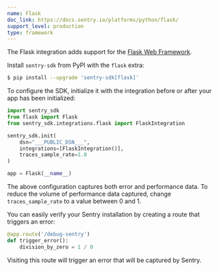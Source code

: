 ```yaml
---
name: Flask
doc_link: https://docs.sentry.io/platforms/python/flask/
support_level: production
type: framework
---
```


The Flask integration adds support for the [Flask Web
Framework](http://flask.pocoo.org/).

Install `sentry-sdk` from PyPI with the `flask` extra:

```bash
$ pip install --upgrade 'sentry-sdk[flask]'
```

To configure the SDK, initialize it with the integration before or after your app has been initialized:

```python
import sentry_sdk
from flask import Flask
from sentry_sdk.integrations.flask import FlaskIntegration

sentry_sdk.init(
    dsn="___PUBLIC_DSN___",
    integrations=[FlaskIntegration()],
    traces_sample_rate=1.0
)

app = Flask(__name__)
```

The above configuration captures both error and performance data. To reduce the volume of performance data captured, change `traces_sample_rate` to a value between 0 and 1.

You can easily verify your Sentry installation by creating a route that triggers an error:

```py
@app.route('/debug-sentry')
def trigger_error():
    division_by_zero = 1 / 0
```

Visiting this route will trigger an error that will be captured by Sentry.
